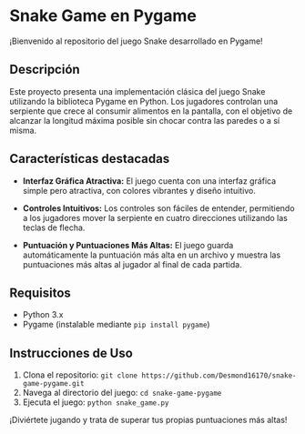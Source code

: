 # Snake Game en Pygame

¡Bienvenido al repositorio del juego Snake desarrollado en Pygame!

## Descripción

Este proyecto presenta una implementación clásica del juego Snake utilizando la biblioteca Pygame en Python. Los jugadores controlan una serpiente que crece al consumir alimentos en la pantalla, con el objetivo de alcanzar la longitud máxima posible sin chocar contra las paredes o a sí misma.

## Características destacadas

- **Interfaz Gráfica Atractiva:** El juego cuenta con una interfaz gráfica simple pero atractiva, con colores vibrantes y diseño intuitivo.
  
- **Controles Intuitivos:** Los controles son fáciles de entender, permitiendo a los jugadores mover la serpiente en cuatro direcciones utilizando las teclas de flecha.

- **Puntuación y Puntuaciones Más Altas:** El juego guarda automáticamente la puntuación más alta en un archivo y muestra las puntuaciones más altas al jugador al final de cada partida.

## Requisitos

- Python 3.x
- Pygame (instalable mediante `pip install pygame`)

## Instrucciones de Uso

1. Clona el repositorio: `git clone https://github.com/Desmond16170/snake-game-pygame.git`
2. Navega al directorio del juego: `cd snake-game-pygame`
3. Ejecuta el juego: `python snake_game.py`

¡Diviértete jugando y trata de superar tus propias puntuaciones más altas!
